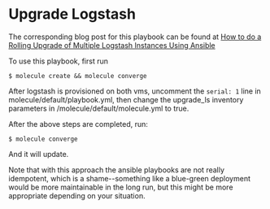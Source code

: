 Upgrade Logstash
===============

The corresponding blog post for this playbook can be found at [How to do a Rolling Upgrade of Multiple Logstash Instances Using Ansible](https://nickolasfisher.com/blog/How-to-do-a-Rolling-Upgrade-of-Multiple-Logstash-Instances-Using-Ansible)

To use this playbook, first run

```
$ molecule create && molecule converge
```

After logstash is provisioned on both vms, uncomment the `serial: 1` line in molecule/default/playbook.yml, then change the upgrade_ls inventory parameters in /molecule/default/molecule.yml to true.

After the above steps are completed, run:

```
$ molecule converge
```

And it will update.

Note that with this approach the ansible playbooks are not really idempotent, which is a shame--something like a blue-green deployment would be more maintainable in the long run, but this might be more appropriate depending on your situation.